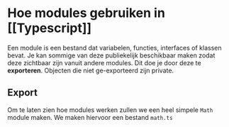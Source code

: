# Hoe modules gebruiken in [[Typescript]]
Een module is een bestand dat variabelen, functies, interfaces of klassen bevat. Je kan sommige van deze publiekelijk beschikbaar maken zodat deze zichtbaar zijn vanuit andere modules. Dit doe je door deze te **exporteren**. Objecten die niet ge-exporteerd zijn private.

## Export
Om te laten zien hoe modules werken zullen we een heel simpele `Math` module maken. We maken hiervoor een bestand `math.ts`